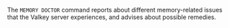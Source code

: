 The `MEMORY DOCTOR` command reports about different memory-related issues that
the Valkey server experiences, and advises about possible remedies.
